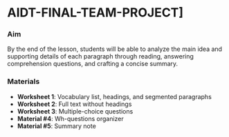 # AIDT-FINAL-TEAM-PROJECT]
### Aim  
By the end of the lesson, students will be able to analyze the main idea and supporting details of each paragraph through reading, answering comprehension questions, and crafting a concise summary.
### Materials  
- **Worksheet 1**: Vocabulary list, headings, and segmented paragraphs  
- **Worksheet 2**: Full text without headings  
- **Worksheet 3**: Multiple-choice questions  
- **Material #4**: Wh-questions organizer  
- **Material #5**: Summary note  

